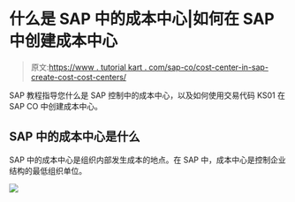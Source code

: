 # 什么是 SAP 中的成本中心|如何在 SAP 中创建成本中心

> 原文:[https://www . tutorial kart . com/sap-co/cost-center-in-sap-create-cost-cost-centers/](https://www.tutorialkart.com/sap-co/cost-center-in-sap-create-cost-cost-centers/)

SAP 教程指导您什么是 SAP 控制中的成本中心，以及如何使用交易代码 KS01 在 SAP CO 中创建成本中心。

## SAP 中的成本中心是什么

SAP 中的成本中心是组织内部发生成本的地点。在 SAP 中，成本中心是控制企业结构的最低组织单位。

[![](../Images/925da31b32d6bc3827932f6c8afb11bb.png)](https://www.tutorialkart.com/)